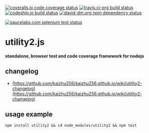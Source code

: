[![coveralls.io code coverage status](https://coveralls.io/repos/kaizhu256/utility2/badge.png?branch=test)](https://coveralls.io/r/kaizhu256/utility2?branch=test)
[![travis.ci-org build status](https://travis-ci.org/kaizhu256/utility2.png?branch=test)](https://travis-ci.org/kaizhu256/utility2?branch=test)
[![codeship.io build status](https://www.codeship.io/projects/6d1392c0-94e7-0131-971e-16be0a303db9/status?branch=test)](https://www.codeship.io/projects/16743?branch=test)
[![david-dm.org npm dependency status](https://david-dm.org/kaizhu256/utility2.png?branch=test)](https://david-dm.org/kaizhu256/utility2?branch=test)

[![saucelabs.com selenium test status](https://saucelabs.com/browser-matrix/kaizhu256.svg)](https://saucelabs.com/u/kaizhu256)
# utility2.js
#### standalone, browser test and code coverage framework for nodejs

## changelog
- [https://github.com/kaizhu256/kaizhu256.github.io/wiki/utility2-changelog](https://github.com/kaizhu256/kaizhu256.github.io/wiki/utility2-changelog)

## usage example
```
npm install utility2 && cd node_modules/utility2 && npm test
```

